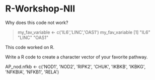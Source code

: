 # R-Workshop-NII


Why does this code not work?
> my_fav_variable <- c('IL6','LINC','OAS1')
> my_fav_variable
[1] "IL6"  "LINC" "OAS1"

This code worked on R.

Write a R code to create a character vector of your favorite pathway.

AP_nod.nfkb <- c('NOD1', 'NOD2', 'RIPK2', 'CHUK', 'IKBKB', 'IKBKG', 'NFKBIA', 'NFKB1', 'RELA')
